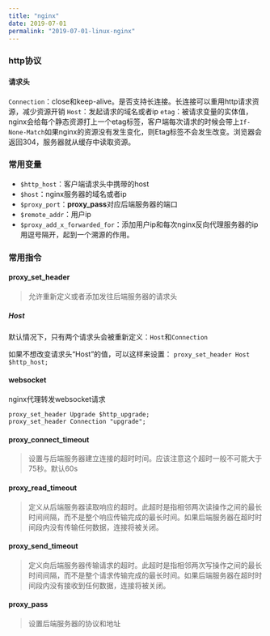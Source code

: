 ```yaml
---
title: "nginx"
date: 2019-07-01
permalink: "2019-07-01-linux-nginx"
---
```




### http协议
#### 请求头
`Connection`：close和keep-alive。是否支持长连接。长连接可以重用http请求资源，减少资源开销
`Host`：发起请求的域名或者ip
`etag`：被请求变量的实体值，nginx会给每个静态资源打上一个etag标签，客户端每次请求的时候会带上`If-None-Match`如果nginx的资源没有发生变化，则Etag标签不会发生改变。浏览器会返回304，服务器就从缓存中读取资源。




### 常用变量
- `$http_host`：客户端请求头中携带的host
- `$host`：nginx服务器的域名或者ip
- `$proxy_port`：**proxy_pass**对应后端服务器的端口
- `$remote_addr`：用户ip
- `$proxy_add_x_forwarded_for`：添加用户ip和每次nginx反向代理服务器的ip用逗号隔开，起到一个溯源的作用。

### 常用指令
#### proxy_set_header
> 允许重新定义或者添加发往后端服务器的请求头

##### Host
默认情况下，只有两个请求头会被重新定义：`Host`和`Connection`

如果不想改变请求头“Host”的值，可以这样来设置：
`proxy_set_header Host       $http_host;`

#### websocket
nginx代理转发websocket请求
```
proxy_set_header Upgrade $http_upgrade;
proxy_set_header Connection "upgrade";
```

#### 	proxy_connect_timeout
> 设置与后端服务器建立连接的超时时间。应该注意这个超时一般不可能大于75秒。默认60s


#### proxy_read_timeout
> 定义从后端服务器读取响应的超时。此超时是指相邻两次读操作之间的最长时间间隔，而不是整个响应传输完成的最长时间。如果后端服务器在超时时间段内没有传输任何数据，连接将被关闭。

#### proxy_send_timeout
> 定义向后端服务器传输请求的超时。此超时是指相邻两次写操作之间的最长时间间隔，而不是整个请求传输完成的最长时间。如果后端服务器在超时时间段内没有接收到任何数据，连接将被关闭。

#### proxy_pass
> 设置后端服务器的协议和地址